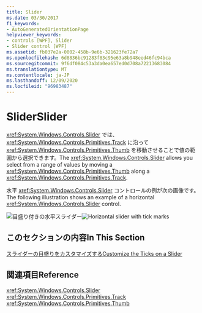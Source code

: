 ```yaml
---
title: Slider
ms.date: 03/30/2017
f1_keywords:
- AutoGeneratedOrientationPage
helpviewer_keywords:
- controls [WPF], Slider
- Slider control [WPF]
ms.assetid: fb037e2a-0002-458b-9e6b-321623fe72a7
ms.openlocfilehash: 6d8836bc91283f83c95e63a8b948eed46fc94bca
ms.sourcegitcommit: 9f6df084c53a3da0ea657ed0d708a72213683084
ms.translationtype: MT
ms.contentlocale: ja-JP
ms.lasthandoff: 12/09/2020
ms.locfileid: "96983487"
---
```

# <a name="slider"></a><span data-ttu-id="ad0fc-102">Slider</span><span class="sxs-lookup"><span data-stu-id="ad0fc-102">Slider</span></span>
<span data-ttu-id="ad0fc-103"><xref:System.Windows.Controls.Slider> では、<xref:System.Windows.Controls.Primitives.Track> に沿って <xref:System.Windows.Controls.Primitives.Thumb> を移動させることで値の範囲から選択できます。</span><span class="sxs-lookup"><span data-stu-id="ad0fc-103">The <xref:System.Windows.Controls.Slider> allows you select from a range of values by moving a <xref:System.Windows.Controls.Primitives.Thumb> along a <xref:System.Windows.Controls.Primitives.Track>.</span></span>  
  
 <span data-ttu-id="ad0fc-104">水平 <xref:System.Windows.Controls.Slider> コントロールの例が次の画像です。</span><span class="sxs-lookup"><span data-stu-id="ad0fc-104">The following illustration shows an example of a horizontal <xref:System.Windows.Controls.Slider> control.</span></span>  
  
 <span data-ttu-id="ad0fc-105">![目盛り付きの水平スライダー](./media/ss-ctl-hslider-ticks.png "SS_CTL_hslider_ticks")</span><span class="sxs-lookup"><span data-stu-id="ad0fc-105">![Horizontal slider with tick marks](./media/ss-ctl-hslider-ticks.png "SS_CTL_hslider_ticks")</span></span>  
  
## <a name="in-this-section"></a><span data-ttu-id="ad0fc-106">このセクションの内容</span><span class="sxs-lookup"><span data-stu-id="ad0fc-106">In This Section</span></span>  
 [<span data-ttu-id="ad0fc-107">スライダーの目盛りをカスタマイズする</span><span class="sxs-lookup"><span data-stu-id="ad0fc-107">Customize the Ticks on a Slider</span></span>](how-to-customize-the-ticks-on-a-slider.md)  
  
## <a name="reference"></a><span data-ttu-id="ad0fc-108">関連項目</span><span class="sxs-lookup"><span data-stu-id="ad0fc-108">Reference</span></span>  
 <xref:System.Windows.Controls.Slider>  
  <xref:System.Windows.Controls.Primitives.Track>  
  <xref:System.Windows.Controls.Primitives.Thumb>
